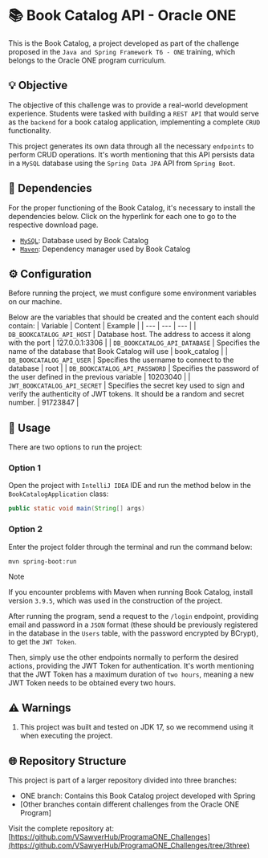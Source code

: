 # 📚 Book Catalog API - Oracle ONE

This is the Book Catalog, a project developed as part of the challenge proposed in the `Java and Spring Framework T6 - ONE` training, which belongs to the Oracle ONE program curriculum.

## 💡 Objective

The objective of this challenge was to provide a real-world development experience. Students were tasked with building a `REST API` that would serve as the `backend` for a book catalog application, implementing a complete `CRUD` functionality.

This project generates its own data through all the necessary `endpoints` to perform CRUD operations. It's worth mentioning that this API persists data in a `MySQL` database using the `Spring Data JPA` API from `Spring Boot`.

## 📌 Dependencies

For the proper functioning of the Book Catalog, it's necessary to install the dependencies below. Click on the hyperlink for each one to go to the respective download page.
- [`MySQL`](https://dev.mysql.com/downloads/installer/): Database used by Book Catalog
- [`Maven`](https://maven.apache.org/install.html): Dependency manager used by Book Catalog

## ⚙️ Configuration

Before running the project, we must configure some environment variables on our machine.

Below are the variables that should be created and the content each should contain:
| Variable | Content | Example |
| --- | --- | --- |
| `DB_BOOKCATALOG_API_HOST` | Database host. The address to access it along with the port | 127.0.0.1:3306 |
| `DB_BOOKCATALOG_API_DATABASE` | Specifies the name of the database that Book Catalog will use | book_catalog |
| `DB_BOOKCATALOG_API_USER` | Specifies the username to connect to the database | root |
| `DB_BOOKCATALOG_API_PASSWORD` | Specifies the password of the user defined in the previous variable | 10203040 |
| `JWT_BOOKCATALOG_API_SECRET` | Specifies the secret key used to sign and verify the authenticity of JWT tokens. It should be a random and secret number. | 91723847 |

## 🚀 Usage

There are two options to run the project:

### Option 1
Open the project with `IntelliJ IDEA` IDE and run the method below in the `BookCatalogApplication` class:

```java
public static void main(String[] args)
```

### Option 2
Enter the project folder through the terminal and run the command below:

```
mvn spring-boot:run
```
> [!NOTE]
> If you encounter problems with Maven when running Book Catalog, install version `3.9.5`, which was used in the construction of the project.

After running the program, send a request to the `/login` endpoint, providing email and password in a `JSON` format (these should be previously registered in the database in the `Users` table, with the password encrypted by BCrypt), to get the `JWT Token`.

Then, simply use the other endpoints normally to perform the desired actions, providing the JWT Token for authentication. It's worth mentioning that the JWT Token has a maximum duration of `two hours`, meaning a new JWT Token needs to be obtained every two hours.

## ⚠️ Warnings
1. This project was built and tested on JDK 17, so we recommend using it when executing the project.

## 🌐 Repository Structure
This project is part of a larger repository divided into three branches:
- ONE branch: Contains this Book Catalog project developed with Spring
- [Other branches contain different challenges from the Oracle ONE Program]

Visit the complete repository at: [https://github.com/VSawyerHub/ProgramaONE_Challenges](https://github.com/VSawyerHub/ProgramaONE_Challenges/tree/3three)
